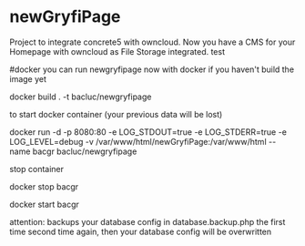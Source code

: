# newGryfiPage
Project to integrate concrete5 with owncloud. Now you have a CMS for your Homepage with owncloud as File Storage integrated. test


#docker
you can run newgryfipage now with docker
if you haven't build the image yet

docker build . -t bacluc/newgryfipage

to start docker container (your previous data will be lost)

docker run -d -p 8080:80 -e LOG_STDOUT=true -e LOG_STDERR=true -e LOG_LEVEL=debug -v /var/www/html/newGryfiPage:/var/www/html --name bacgr bacluc/newgryfipage

stop container

docker stop bacgr

docker start bacgr

attention: backups your database config in database.backup.php the first time
second time again, then your database config will be overwritten